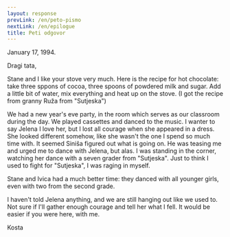 ```yaml
---
layout: response
prevLink: /en/peto-pismo
nextLink: /en/epilogue
title: Peti odgovor
---
```


<div class="Response-date">January 17, 1994.</div>

Dragi tata,

Stane and I like your stove very much. Here is the recipe for hot chocolate: take three sppons of cocoa, three spoons of powdered milk and sugar. Add a little bit of water, mix everything and heat up on the stove. (I got the recipe from granny Ruža from "Sutjeska")

We had a new year's eve party, in the room which serves as our classroom during the day. We played cassettes and danced to the music. I wanter to say Jelena I love her, but I lost all courage when she appeared in a dress. She looked different somehow, like she wasn't the one I spend so much time with. It seemed Siniša figured out what is going on. He was teasing me and urged me to dance with Jelena, but alas. I was standing in the corner, watching her dance with a seven grader from "Sutjeska". Just to think I used to fight for "Sutjeska", I was raging in myself.

Stane and Ivica had a much better time: they danced with all younger girls, even with two from the second grade.

I haven't told Jelena anything, and we are still hanging out like we used to. Not sure if I'll gather enough courage and tell her what I fell. It would be easier if you were here, with me.

<div class="Response-signature">Kosta</div>

